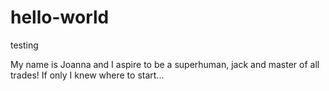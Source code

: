 # hello-world
testing

My name is Joanna and I aspire to be a superhuman, jack and master of all trades! If only I knew where to start...
